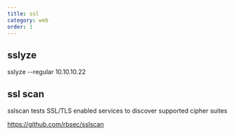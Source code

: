 ```yaml
---
title: ssl
category: web
order: 1
---
```



## sslyze
sslyze --regular 10.10.10.22​

## ssl scan

sslscan tests SSL/TLS enabled services to discover supported cipher suites

https://github.com/rbsec/sslscan
